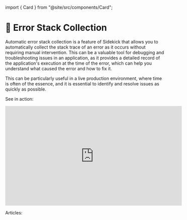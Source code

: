 import { Card } from "@site/src/components/Card";


# 🚨 Error Stack Collection

Automatic error stack collection is a feature of Sidekick that allows you to automatically collect the stack trace of an error as it occurs without requiring manual intervention. This can be a valuable tool for debugging and troubleshooting issues in an application, as it provides a detailed record of the application's execution at the time of the error, which can help you understand what caused the error and how to fix it.

This can be particularly useful in a live production environment, where time is often of the essence, and it is essential to identify and resolve issues as quickly as possible.

See in action:

<iframe width="560" height="315" src="https://www.youtube.com/embed/Yy5Ok2JDJ6k" title="YouTube video player" frameborder="0" allow="accelerometer; autoplay; clipboard-write; encrypted-media; gyroscope; picture-in-picture; web-share" allowfullscreen></iframe>



<div className="w-full cols-1">
<p/>

<Card title="Python" target="../agents/python/error-stack-collection" isNewWindow={false}>

</Card>
<Card title="Node.js" target="../agents/node.js/error-stack-collection" isNewWindow={false}>
</Card>

<p/>
<p/>

Articles:

<p/>
<Card title="Article: Capturing Exception Call Stacks in Python Applications with Sidekick" target="https://medium.com/runsidekick/capturing-exception-call-stacks-in-python-applications-with-sidekick-d4474374659" isNewWindow={true}>

</Card>

<Card title="Article: Capturing Exception Call Stacks from Node.js Applications" target="https://medium.com/runsidekick/capturing-exception-call-stacks-from-running-node-js-applications-d9cd81407593" isNewWindow={true}>

</Card>

<Card title="Article: Collecting error stacks from backend as exceptions occur in E2E tests — A tutorial on Cypress" target="https://medium.com/runsidekick/collecting-error-stacks-from-backend-as-exceptions-occur-in-e2e-tests-a-tutorial-on-cypress-ab36793dde30" isNewWindow={true}>

</Card>

</div>

